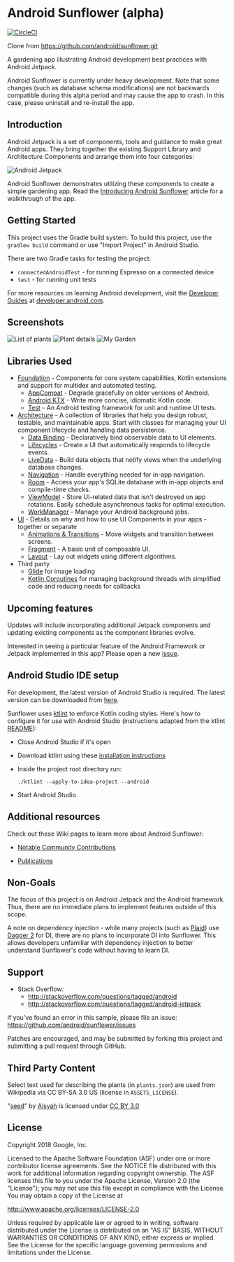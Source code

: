 Android Sunflower (alpha)
=========================
[![CircleCI](https://circleci.com/gh/android/sunflower/tree/master.svg?style=shield)](https://circleci.com/gh/android/sunflower/tree/master)

Clone from https://github.com/android/sunflower.git

A gardening app illustrating Android development best practices with Android Jetpack.

Android Sunflower is currently under heavy development.
Note that some changes (such as database schema modifications) are not backwards
compatible during this alpha period and may cause the app to crash. In this
case, please uninstall and re-install the app.

Introduction
------------

Android Jetpack is a set of components, tools and guidance to make great Android apps. They bring
together the existing Support Library and Architecture Components and arrange them into four
categories:

![Android Jetpack](screenshots/jetpack_donut.png "Android Jetpack Components")

Android Sunflower demonstrates utilizing these components to create a simple gardening app.
Read the
[Introducing Android Sunflower](https://medium.com/androiddevelopers/introducing-android-sunflower-e421b43fe0c2)
article for a walkthrough of the app.

Getting Started
---------------
This project uses the Gradle build system. To build this project, use the
`gradlew build` command or use "Import Project" in Android Studio.

There are two Gradle tasks for testing the project:
* `connectedAndroidTest` - for running Espresso on a connected device
* `test` - for running unit tests

For more resources on learning Android development, visit the
[Developer Guides](https://developer.android.com/guide/) at
[developer.android.com](https://developer.android.com).

Screenshots
-----------

![List of plants](screenshots/phone_plant_list.png "A list of plants")
![Plant details](screenshots/phone_plant_detail.png "Details for a specific plant")
![My Garden](screenshots/phone_my_garden.png "Plants that have been added to your garden")

Libraries Used
--------------
* [Foundation][0] - Components for core system capabilities, Kotlin extensions and support for
  multidex and automated testing.
  * [AppCompat][1] - Degrade gracefully on older versions of Android.
  * [Android KTX][2] - Write more concise, idiomatic Kotlin code.
  * [Test][4] - An Android testing framework for unit and runtime UI tests.
* [Architecture][10] - A collection of libraries that help you design robust, testable, and
  maintainable apps. Start with classes for managing your UI component lifecycle and handling data
  persistence.
  * [Data Binding][11] - Declaratively bind observable data to UI elements.
  * [Lifecycles][12] - Create a UI that automatically responds to lifecycle events.
  * [LiveData][13] - Build data objects that notify views when the underlying database changes.
  * [Navigation][14] - Handle everything needed for in-app navigation.
  * [Room][16] - Access your app's SQLite database with in-app objects and compile-time checks.
  * [ViewModel][17] - Store UI-related data that isn't destroyed on app rotations. Easily schedule
     asynchronous tasks for optimal execution.
  * [WorkManager][18] - Manage your Android background jobs.
* [UI][30] - Details on why and how to use UI Components in your apps - together or separate
  * [Animations & Transitions][31] - Move widgets and transition between screens.
  * [Fragment][34] - A basic unit of composable UI.
  * [Layout][35] - Lay out widgets using different algorithms.
* Third party
  * [Glide][90] for image loading
  * [Kotlin Coroutines][91] for managing background threads with simplified code and reducing needs for callbacks

[0]: https://developer.android.com/jetpack/components
[1]: https://developer.android.com/topic/libraries/support-library/packages#v7-appcompat
[2]: https://developer.android.com/kotlin/ktx
[4]: https://developer.android.com/training/testing/
[10]: https://developer.android.com/jetpack/arch/
[11]: https://developer.android.com/topic/libraries/data-binding/
[12]: https://developer.android.com/topic/libraries/architecture/lifecycle
[13]: https://developer.android.com/topic/libraries/architecture/livedata
[14]: https://developer.android.com/topic/libraries/architecture/navigation/
[16]: https://developer.android.com/topic/libraries/architecture/room
[17]: https://developer.android.com/topic/libraries/architecture/viewmodel
[18]: https://developer.android.com/topic/libraries/architecture/workmanager
[30]: https://developer.android.com/guide/topics/ui
[31]: https://developer.android.com/training/animation/
[34]: https://developer.android.com/guide/components/fragments
[35]: https://developer.android.com/guide/topics/ui/declaring-layout
[90]: https://bumptech.github.io/glide/
[91]: https://kotlinlang.org/docs/reference/coroutines-overview.html

Upcoming features
-----------------
Updates will include incorporating additional Jetpack components and updating existing components
as the component libraries evolve.

Interested in seeing a particular feature of the Android Framework or Jetpack implemented in this
app? Please open a new [issue](https://github.com/android/sunflower/issues).

Android Studio IDE setup
------------------------
For development, the latest version of Android Studio is required. The latest version can be
downloaded from [here](https://developer.android.com/studio/).

Sunflower uses [ktlint](https://ktlint.github.io/) to enforce Kotlin coding styles.
Here's how to configure it for use with Android Studio (instructions adapted
from the ktlint [README](https://github.com/shyiko/ktlint/blob/master/README.md)):

- Close Android Studio if it's open

- Download ktlint using these [installation instructions](https://github.com/shyiko/ktlint/blob/master/README.md#installation)

- Inside the project root directory run:

  `./ktlint --apply-to-idea-project --android`

- Start Android Studio

Additional resources
--------------------
Check out these Wiki pages to learn more about Android Sunflower:

- [Notable Community Contributions](https://github.com/android/sunflower/wiki/Notable-Community-Contributions)

- [Publications](https://github.com/android/sunflower/wiki/Sunflower-Publications)

Non-Goals
---------
The focus of this project is on Android Jetpack and the Android framework.
Thus, there are no immediate plans to implement features outside of this scope.

A note on dependency injection - while many projects (such as
[Plaid](https://github.com/nickbutcher/plaid)) use
[Dagger 2](https://github.com/google/dagger) for DI, there are no plans to
incorporate DI into Sunflower.  This allows developers unfamiliar with dependency
injection to better understand Sunflower's code without having to learn DI.

Support
-------

- Stack Overflow:
  - http://stackoverflow.com/questions/tagged/android
  - http://stackoverflow.com/questions/tagged/android-jetpack

If you've found an error in this sample, please file an issue:
https://github.com/android/sunflower/issues

Patches are encouraged, and may be submitted by forking this project and submitting a pull request
through GitHub.

Third Party Content
-------------------
Select text used for describing the plants (in `plants.json`) are used from Wikipedia via CC BY-SA 3.0 US (license in `ASSETS_LICENSE`).

"[seed](https://thenounproject.com/search/?q=seed&i=1585971)" by [Aisyah](https://thenounproject.com/aisyahalmasyira/) is licensed under [CC BY 3.0](https://creativecommons.org/licenses/by/3.0/us/legalcode)

License
-------

Copyright 2018 Google, Inc.

Licensed to the Apache Software Foundation (ASF) under one or more contributor
license agreements.  See the NOTICE file distributed with this work for
additional information regarding copyright ownership.  The ASF licenses this
file to you under the Apache License, Version 2.0 (the "License"); you may not
use this file except in compliance with the License.  You may obtain a copy of
the License at

  http://www.apache.org/licenses/LICENSE-2.0

Unless required by applicable law or agreed to in writing, software
distributed under the License is distributed on an "AS IS" BASIS, WITHOUT
WARRANTIES OR CONDITIONS OF ANY KIND, either express or implied.  See the
License for the specific language governing permissions and limitations under
the License.
